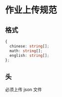 # 作业上传规范

## 格式

```ts
{
  chinese: string[];
  math: string[];
  english: string[];
};
```

## 头

必须上传 json 文件

